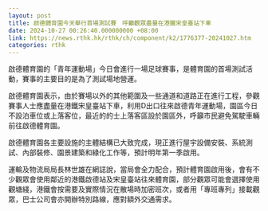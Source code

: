 ```yaml
---
layout: post
title: 啟德體育園今天舉行首場測試賽　呼籲觀眾盡量在港鐵宋皇臺站下車
date: 2024-10-27 00:26:40.000000000 +08:00
link: https://news.rthk.hk/rthk/ch/component/k2/1776377-20241027.htm
categories: rthk
---
```


啟德體育園的「青年運動場」今日會進行一場足球賽事，是體育園的首場測試活動，賽事的主要目的是為了測試場地營運。

啟德體育園表示，由於賽場以外的其他範圍及一些通道和道路正在進行工程，參觀賽事人士應盡量在港鐵宋皇臺站下車，利用D出口往來啟德青年運動場，園區今日不設泊車位或上落客位，最近的的士上落客區設於園區外，呼籲市民避免駕駛車輛前往啟德體育園。

啟德體育園各主要設施的主體結構已大致完成，現正進行屋宇設備安裝、系統測試、內部裝修、園景建築和綠化工作等，預計明年第一季啟用。

運輸及物流局局長林世雄在網誌說，當局會全力配合，預計體育園啟用後，會有不少觀眾會使用鄰近的港鐵啟德站及宋皇臺站往來體育園，部分觀眾可能會選擇使用觀塘綫，港鐵會按需要及實際情況在散場時加密班次，或者用「專班專列」接載觀眾，巴士公司會亦開辦特別路線，應對額外交通需求。
